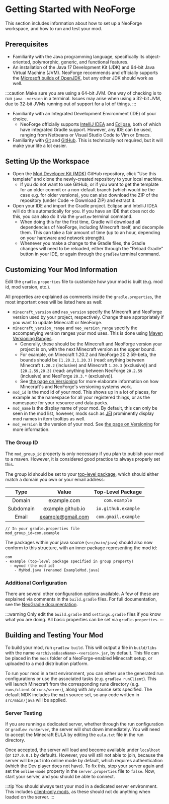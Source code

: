 # Getting Started with NeoForge

This section includes information about how to set up a NeoForge workspace, and how to run and test your mod.

## Prerequisites

- Familiarity with the Java programming language, specifically its object-oriented, polymorphic, generic, and functional features.
- An installation of the Java 17 Development Kit (JDK) and 64-bit Java Virtual Machine (JVM). NeoForge recommends and officially supports the [Microsoft builds of OpenJDK][jdk], but any other JDK should work as well.

:::caution
Make sure you are using a 64-bit JVM. One way of checking is to run `java -version` in a terminal. Issues may arise when using a 32-bit JVM, due to 32-bit JVMs running out of support for a lot of things.
:::

- Familiarity with an Integrated Development Environment (IDE) of your choice.
   - NeoForge officially supports [IntelliJ IDEA][intellij] and [Eclipse][eclipse], both of which have integrated Gradle support. However, any IDE can be used, ranging from Netbeans or Visual Studio Code to Vim or Emacs.
- Familiarity with [Git][git] and [GitHub][github]. This is technically not required, but it will make your life a lot easier.

## Setting Up the Workspace

- Open the [Mod Developer Kit (MDK)][mdk] GitHub repository, click "Use this template" and clone the newly-created repository to your local machine.
   - If you do not want to use GitHub, or if you want to get the template for an older commit or a non-default branch (which would be the case e.g. for older versions), you can also download the ZIP of the repository (under Code -> Download ZIP) and extract it.
- Open your IDE and import the Gradle project. Eclipse and IntelliJ IDEA will do this automatically for you. If you have an IDE that does not do this, you can also do it via the `gradlew` terminal command.
   - When doing this for the first time, Gradle will download all dependencies of NeoForge, including Minecraft itself, and decompile them. This can take a fair amount of time (up to an hour, depending on your hardware and network strength).
   - Whenever you make a change to the Gradle files, the Gradle changes will need to be reloaded, either through the "Reload Gradle" button in your IDE, or again through the `gradlew` terminal command.

## Customizing Your Mod Information

Edit the `gradle.properties` file to customize how your mod is built (e.g. mod id, mod version, etc.).

All properties are explained as comments inside the `gradle.properties`, the most important ones will be listed here as well:

- `minecraft_version` and `neo_version` specify the Minecraft and NeoForge version used by your project, respectively. Change these appropriately if you want to update Minecraft or NeoForge.
- `minecraft_version_range` and `neo_version_range` specify the accompanying version ranges your mod uses. This is done using [Maven Versioning Ranges][mvr].
   - Generally, these should be the Minecraft and NeoForge version your project is on, with the next Minecraft version as the upper bound.
   - For example, on Minecraft 1.20.2 and NeoForge 20.2.59-beta, the bounds should be `[1.20.2,1.20.3)` (read: anything between Minecraft `1.20.2` (inclusive) and Minecraft `1.20.3` (exclusive)) and `[20.2.59,20.3)` (read: anything between NeoForge `20.2.59` (inclusive) and NeoForge `20.3.*` (exclusive)).
   - See [the page on Versioning][versioning] for more elaborate information on how Minecraft's and NeoForge's versioning systems work.
- `mod_id` is the mod id of your mod. This shows up in a lot of places, for example as the namespace for all your registered things, or as the namespace for your resource and data packs.
- `mod_name` is the display name of your mod. By default, this can only be seen in the mod list, however, mods such as [JEI][jei] prominently display mod names in item tooltips as well.
- `mod_version` is the version of your mod. See [the page on Versioning][versioning] for more information.

### The Group ID

The `mod_group_id` property is only necessary if you plan to publish your mod to a maven. However, it is considered good practice to always properly set this.

The group id should be set to your [top-level package][packaging], which should either match a domain you own or your email address:

|   Type    |       Value       |  Top-Level Package  |
|:---------:|:-----------------:|:-------------------:|
|  Domain   |    example.com    |    `com.example`    |
| Subdomain | example.github.io | `io.github.example` |
|   Email   | example@gmail.com | `com.gmail.example` |

```text
// In your gradle.properties file
mod_group_id=com.example
```

The packages within your java source (`src/main/java`) should also now conform to this structure, with an inner package representing the mod id:

```text
com
- example (top-level package specified in group property)
  - mymod (the mod id)
    - MyMod.java (renamed ExampleMod.java)
```

### Additional Configuration

There are several other configuration options available. A few of these are explained via comments in the `build.gradle` files. For full documentation, see the [NeoGradle documentation][neogradle].

:::warning
Only edit the `build.gradle` and `settings.gradle` files if you know what you are doing. All basic properties can be set via `gradle.properties`.
:::

## Building and Testing Your Mod

To build your mod, run `gradlew build`. This will output a file in `build/libs` with the name `<archivesBaseName>-<version>.jar`, by default. This file can be placed in the `mods` folder of a NeoForge-enabled Minecraft setup, or uploaded to a mod distribution platform.

To run your mod in a test environment, you can either use the generated run configurations or use the associated tasks (e.g. `gradlew runClient`). This will launch Minecraft from the corresponding runs directory (e.g. `runs/client` or `runs/server`), along with any source sets specified. The default MDK includes the `main` source set, so any code written in `src/main/java` will be applied.

### Server Testing

If you are running a dedicated server, whether through the run configuration or `gradlew runServer`, the server will shut down immediately. You will need to accept the Minecraft EULA by editing the `eula.txt` file in the run directory.

Once accepted, the server will load and become available under `localhost` (or `127.0.0.1` by default). However, you will still not able to join, because the server will be put into online mode by default, which requires authentication (which the Dev player does not have). To fix this, stop your server again and set the `online-mode` property in the `server.properties` file to `false`. Now, start your server, and you should be able to connect.

:::tip
You should always test your mod in a dedicated server environment. This includes [client-only mods][client], as these should not do anything when loaded on the server.
:::

[client]: ../concepts/sides.md#writing-one-sided-mods
[config]: https://docs.neoforged.net/neogradle/docs/configuration/runs
[eclipse]: https://www.eclipse.org/downloads/
[git]: https://www.git-scm.com/
[github]: https://github.com/
[intellij]: https://www.jetbrains.com/idea/
[jdk]: https://learn.microsoft.com/en-us/java/openjdk/download#openjdk-17
[jei]: https://www.curseforge.com/minecraft/mc-mods/jei
[mdk]: https://github.com/neoforged/MDK
[mvr]: https://maven.apache.org/enforcer/enforcer-rules/versionRanges.html
[neogradle]: https://docs.neoforged.net/neogradle/docs/
[packaging]: ./structuring.md#packaging
[versioning]: ./versioning.md
